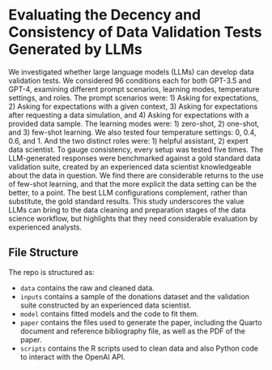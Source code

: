 # Evaluating the Decency and Consistency of Data Validation Tests Generated by LLMs

We investigated whether large language models (LLMs) can develop data validation tests. We considered 96 conditions each for both GPT-3.5 and GPT-4, examining different prompt scenarios, learning modes, temperature settings, and roles. The prompt scenarios were: 1) Asking for expectations, 2) Asking for expectations with a given context, 3) Asking for expectations after requesting a data simulation, and 4) Asking for expectations with a provided data sample. The learning modes were: 1) zero-shot, 2) one-shot, and 3) few-shot learning. We also tested four temperature settings: 0, 0.4, 0.6, and 1. And the two distinct roles were: 1) helpful assistant, 2) expert data scientist. To gauge consistency, every setup was tested five times. The LLM-generated responses were benchmarked against a gold standard data validation suite, created by an experienced data scientist knowledgeable about the data in question. We find there are considerable returns to the use of few-shot learning, and that the more explicit the data setting can be the better, to a point. The best LLM configurations complement, rather than substitute, the gold standard results. This study underscores the value LLMs can bring to the data cleaning and preparation stages of the data science workflow, but highlights that they need considerable evaluation by experienced analysts.

## File Structure

The repo is structured as:

- `data` contains the raw and cleaned data.
- `inputs` contains a sample of the donations dataset and the validation suite constructed by an experienced data scientist.
- `model` contains fitted models and the code to fit them.
- `paper` contains the files used to generate the paper, including the Quarto document and reference bibliography file, as well as the PDF of the paper.
- `scripts` contains the R scripts used to clean data and also Python code to interact with the OpenAI API.
